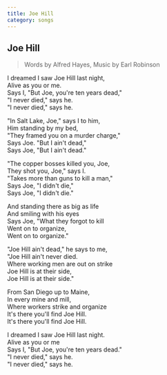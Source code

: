 ```yaml
---
title: Joe Hill
category: songs
---
```


## Joe Hill

> Words by Alfred Hayes, Music by Earl Robinson

I dreamed I saw Joe Hill last night,  
Alive as you or me.  
Says I, "But Joe, you're ten years dead,"  
"I never died," says he.  
"I never died," says he.

"In Salt Lake, Joe," says I to him,  
Him standing by my bed,  
"They framed you on a murder charge,"  
Says Joe. "But I ain't dead,"  
Says Joe, "But I ain't dead."  

"The copper bosses killed you, Joe,  
They shot you, Joe," says I.  
"Takes more than guns to kill a man,"  
Says Joe, "I didn't die,"  
Says Joe, "I didn't die."

And standing there as big as life  
And smiling with his eyes  
Says Joe, "What they forgot to kill  
Went on to organize,  
Went on to organize."

"Joe Hill ain't dead," he says to me,  
"Joe Hill ain't never died.  
Where working men are out on strike  
Joe Hill is at their side,  
Joe Hill is at their side."

From San Diego up to Maine,  
In every mine and mill,  
Where workers strike and organize  
It's there you'll find Joe Hill.  
It's there you'll find Joe Hill.

I dreamed I saw Joe Hill last night.  
Alive as you or me  
Says I, "But Joe, you're ten years dead."  
"I never died," says he.  
"I never died," says he.
